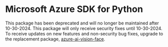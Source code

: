 # Microsoft Azure SDK for Python

This package has been deprecated and will no longer be maintained after 10-30-2024. This package will only receive security fixes until 10-30-2024. To receive updates on new features and non-security bug fixes, upgrade to the replacement package, [azure-ai-vision-face](https://pypi.org/project/azure-ai-vision-face/).
